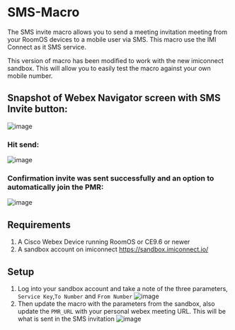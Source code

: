 # SMS-Macro

The SMS invite macro allows you to send a meeting invitation meeting from your RoomOS devices to a mobile user via SMS. This macro use the IMI Connect as it SMS service. 

This version of macro has been modified to work with the new imiconnect sandbox. This will allow you to easily test the macro against your own mobile number.



## Snapshot of Webex Navigator screen with SMS Invite button:
![image](https://user-images.githubusercontent.com/21026209/129073401-b7475e9d-6cff-4c31-b7e4-ec0d33d2cbe3.png)

### Hit send:
![image](https://user-images.githubusercontent.com/21026209/129075140-ebdf310e-c529-4133-9337-dc5f6509af4a.png)

### Confirmation invite was sent successfully and an option to automatically join the PMR:
![image](https://user-images.githubusercontent.com/21026209/130437964-d5440801-8190-4429-b397-0c55d177ad42.png)



## Requirements

1. A Cisco Webex Device running RoomOS or CE9.6 or newer
2. A sandbox account on imiconnect https://sandbox.imiconnect.io/

## Setup

1. Log into your sandbox account and take a note of the three parameters, ``Service Key``,``To Number`` and ``From Number``
![image](https://user-images.githubusercontent.com/21026209/146599381-2f0a5666-4f59-492f-84e0-e0202d446c4a.png)
2. Then update the macro with the parameters from the sandbox, also update the ``PMR_URL`` with your personal webex meeting URL. This will be what is sent in the SMS invitation
![image](https://user-images.githubusercontent.com/21026209/146607717-b83581c5-998b-4ce7-8fd4-aa90770c7f8d.png)
